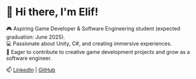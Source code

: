 # 👋 Hi there, I'm Elif!

🎮 Aspiring Game Developer & Software Engineering student (expected graduation: June 2025).  
💻 Passionate about Unity, C#, and creating immersive experiences.  
🚀 Eager to contribute to creative game development projects and grow as a software engineer.

📫 [LinkedIn](https://www.linkedin.com/in/ayselifcelik) | [GitHub](https://github.com/ayelfce)
